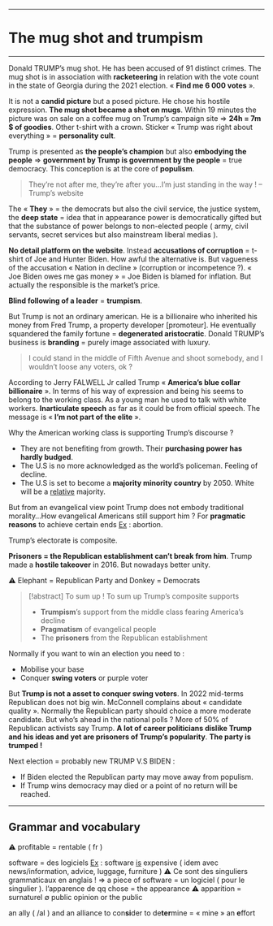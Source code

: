 ***
# The mug shot and trumpism
***
Donald TRUMP’s mug shot. He has been accused of 91 distinct crimes. The mug shot is in association with **racketeering** in relation with the vote count in the state of Georgia during the 2021 election. « **Find me 6 000 votes** ». 

It is not a **candid picture** but a posed picture. He chose his hostile expression. **The mug shot became a shot on mugs**. Within 19 minutes the picture was on sale on a coffee mug on Trump’s campaign site ⇒ **24h = 7m $ of goodies**. Other t-shirt with a crown. Sticker « Trump was right about everything » = **personality cult**. 

Trump is presented as **the people’s champion** but also **embodying the people** ⇒ **government by Trump is government by the people** = true democracy. This conception is at the core of **populism**. 

> They’re not after me, they’re after you…I’m just standing in the way ! – Trump’s website 

The « **They** » = the democrats but also the civil service, the justice system, the **deep state** = idea that in appearance power is democratically gifted but that the substance of power belongs to non-elected people ( army, civil servants, secret services but also mainstream liberal medias ). 

**No detail platform on the website**. Instead **accusations of corruption** = t-shirt of Joe and Hunter Biden. How awful the alternative is. But vagueness of the accusation « Nation in decline » (corruption or incompetence ?). « Joe Biden owes me gas money » = Joe Biden is blamed for inflation. But actually the responsible is the market’s price. 

**Blind following of a leader** = **trumpism**. 

But Trump is not an ordinary american. He is a billionaire who inherited his money from Fred Trump, a property developer [promoteur]. He eventually squandered the family fortune = **degenerated aristocratic**. Donald TRUMP’s business is **branding** = purely image associated with luxury. 

> I could stand in the middle of Fifth Avenue and shoot somebody, and I wouldn’t loose any voters, ok ? 

According to Jerry FALWELL Jr called Trump « **America’s blue collar billionaire** ». In terms of his way of expression and being his seems to belong to the working class. As a young man he used to talk with white workers. **Inarticulate speech** as far as it could be from official speech. The message is « **I’m not part of the elite** ». 

Why the American working class is supporting Trump’s discourse ? 
- They are not benefiting from growth. Their **purchasing power has hardly budged**.
- The U.S is no more acknowledged as the world’s policeman. Feeling of decline. 
- The U.S is set to become a **majority minority country** by 2050. White will be a <u>relative</u> majority. 

But from an evangelical view point Trump does not embody traditional morality…How evangelical Americans still support him ? For **pragmatic reasons** to achieve certain ends <u>Ex</u> : abortion. 

Trump’s electorate is composite. 

**Prisoners = the Republican establishment can’t break from him**. Trump made a **hostile takeover** in 2016. But nowadays better unity. 

⚠ Elephant = Republican Party and Donkey = Democrats 

> [!abstract] To sum up !
> To sum up Trump’s composite supports
> - **Trumpism**’s support from the middle class fearing America’s decline 
> - **Pragmatism** of evangelical people
> - The **prisoners** from the Republican establishment
> 

Normally if you want to win an election you need to : 
- Mobilise your base 
- Conquer **swing voters** or purple voter 

But **Trump is not a asset to conquer swing voters**. In 2022 mid-terms Republican does not big win. McConnell complains about « candidate quality ». Normally the Republican party should choice a more moderate candidate. But who’s ahead in the national polls ? More of 50% of Republican activists say Trump. **A lot of career politicians dislike Trump and his ideas and yet are prisoners of Trump’s popularity**. **The party is trumped !** 

Next election = probably new TRUMP V.S BIDEN : 
- If Biden elected the Republican party may move away from populism. 
- If Trump wins democracy may died or a point of no return will be reached. 
***
## Grammar and vocabulary 


⚠ profitable = rentable ( fr )


software = des logiciels <u>Ex</u> : software <u>is</u> expensive ( idem avec news/information, advice, luggage, furniture ) ⚠ Ce sont des singuliers grammaticaux en anglais ! ⇒ a piece of software = un logiciel ( pour le singulier ). 
l’apparence de qq chose = the appearance ⚠ apparition = surnaturel 
∅ public opinion or the public 


an ally ( /aI ) and an alliance 
to con**si**der 
to de**ter**mine = « mine »
an **e**ffort 
